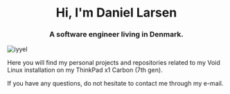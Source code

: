 <h1 align="center">Hi, I'm Daniel Larsen</h1>
<h3 align="center">A software engineer living in Denmark.</h3>
<p align="left"> <img src="https://komarev.com/ghpvc/?username=iyyel" alt="iyyel" /> </p>

Here you will find my personal projects and repositories related to my 
Void Linux installation on my ThinkPad x1 Carbon (7th gen).

If you have any questions, do not hesitate to contact me through my e-mail.
